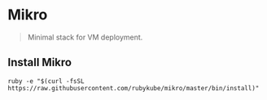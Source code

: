 # Mikro

> Minimal stack for VM deployment.

## Install Mikro

```
ruby -e "$(curl -fsSL https://raw.githubusercontent.com/rubykube/mikro/master/bin/install)"
```
